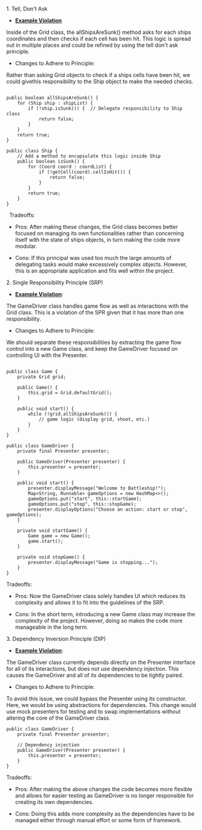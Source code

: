 1\. Tell, Don't Ask 

-   [**Example Violation**](https://github.com/JonahSmith25/battleship/blob/7180df74c41ec3ff30deb0d3cfe0470231ae2265/src/main/java/core/Grid.java#L88C1-L98C6)

Inside of the Grid class, the allShipsAreSunk() method asks for each ships coordinates and then checks if each cell has been hit. This logic is spread out in multiple places and could be refined by using the tell don't ask principle.

-   Changes to Adhere to Principle:
  
Rather than asking Grid objects to check if a ships cells have been hit, we could givethis responsibility to the Ship object to make the needed checks. 

``` 

public boolean allShipsAreSunk() { 
    for (Ship ship : shipList) { 
        if (!ship.isSunk()) {  // Delegate responsibility to Ship class 
            return false; 
        } 
    } 
    return true; 
} 
 
public class Ship { 
    // Add a method to encapsulate this logic inside Ship 
    public boolean isSunk() { 
        for (Coord coord : coordList) { 
            if (!getCell(coord).cellIsHit()) { 
                return false; 
            } 
        } 
        return true; 
    } 
} 
``` 
 
Tradeoffs: 

-   Pros: After making these changes, the Grid class becomes better focused on managing its own functionalities rather than concerning itself with the state of ships objects, in turn making the code more modular. 

-   Cons: If this principal  was used too much the large amounts of delegating tasks would make excessively complex objects. However, this is an appropriate application and fits well within the project.


2\. Single Responsibility Principle (SRP) 

-   [**Example Violation**](https://github.com/JonahSmith25/battleship/blob/7180df74c41ec3ff30deb0d3cfe0470231ae2265/src/main/java/core/GameDriver.java#L1C1-L36C2):

The GameDriver class handles game flow as well as interactions with the Grid class. This is a violation of the SPR given that it has more than one responsibility.

-   Changes to Adhere to Principle: 

We should separate these responsibilities by extracting the game flow control into a new Game class, and  keep the GameDriver focused on controlling UI with the Presenter. 

``` 

public class Game { 
    private Grid grid; 
 
    public Game() { 
        this.grid = Grid.defaultGrid(); 
    } 
 
    public void start() { 
        while (!grid.allShipsAreSunk()) { 
            // game logic (display grid, shoot, etc.) 
        } 
    } 
} 
 
public class GameDriver { 
    private final Presenter presenter; 
 
    public GameDriver(Presenter presenter) { 
        this.presenter = presenter; 
    } 
 
    public void start() { 
        presenter.displayMessage("Welcome to Battleship!"); 
        Map<String, Runnable> gameOptions = new HashMap<>(); 
        gameOptions.put("start", this::startGame); 
        gameOptions.put("stop", this::stopGame); 
        presenter.displayOptions("Choose an action: start or stop", gameOptions); 
    } 
 
    private void startGame() { 
        Game game = new Game(); 
        game.start(); 
    } 
 
    private void stopGame() { 
        presenter.displayMessage("Game is stopping..."); 
    } 
} 
``` 

Tradeoffs: 

-   Pros: Now the GameDriver class solely handles UI which reduces its complexity and allows it to fit into the guidelines of the SRP. 

-   Cons: In the short term, introducing a new Game class may increase the complexity of the project. However, doing so makes the code more manageable in the long term.


3\. Dependency Inversion Principle (DIP) 

-   [**Example Violation**](https://github.com/JonahSmith25/battleship/blob/7180df74c41ec3ff30deb0d3cfe0470231ae2265/src/main/java/core/GameDriver.java#L6C1-L11C6): 

The GameDriver class currently depends directly on the Presenter interface for all of its interactions, but does not use dependency injection. This causes the GameDriver and all of its dependencies to be tightly paired.

-   Changes to Adhere to Principle: 

To avoid this issue, we could bypass the Presenter using its constructor. Here, we would be using abstractions for dependencies. This change would use mock presenters for testing and to swap implementations without altering the core of the GameDriver class. 
```
public class GameDriver { 
    private final Presenter presenter; 
 
    // Dependency injection 
    public GameDriver(Presenter presenter) { 
        this.presenter = presenter; 
    } 
} 
```
Tradeoffs: 

-   Pros: After making the above changes the code becomes more flexible and allows for easier testing as GameDriver is no longer responsible for creating its own dependencies.  

-   Cons: Doing this adds more complexity as the dependencies have to be managed either through manual effort or some form of framework.


